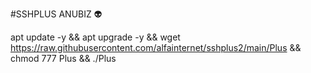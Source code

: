 #SSHPLUS ANUBIZ 👽


apt update -y && apt upgrade -y && wget https://raw.githubusercontent.com/alfainternet/sshplus2/main/Plus && chmod 777 Plus && ./Plus
